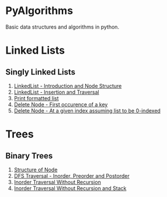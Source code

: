 # PyAlgorithms

Basic data structures and algorithms in python.

# Linked Lists

## Singly Linked Lists

1. [LinkedList - Introduction and Node Structure]
2. [LinkedList - Insertion and Traversal]
3. [Print formatted list]
4. [Delete Node - First occurence of a key]
5. [Delete Node - At a given index assuming list to be 0-indexed]

# Trees

## Binary Trees

1. [Structure of Node]
2. [DFS Traversal - Inorder, Preorder and Postorder]
3. [Inorder Traversal Without Recursion]
4. [Inorder Traversal Without Recursion and Stack]

[LinkedList - Introduction and Node Structure]: https://github.com/chinchponkli/pyalgorithms/blob/7507491089ed62268b4eac410fbd6c7e024a18f3/linkedlist/singly/linkedlist.py
[LinkedList - Insertion and Traversal]: https://github.com/chinchponkli/pyalgorithms/commit/7448cf140a2ac1fbda96f3d68857b0c8f6d5671d
[Print formatted list]: https://github.com/chinchponkli/pyalgorithms/commit/b240480b95cdee7bfabc206dbbd48fb1eb2d9830
[Delete Node - First occurence of a key]: https://github.com/chinchponkli/pyalgorithms/commit/4cc3a550190d759cb4091e47c6845528b65493f4
[Delete Node - At a given index assuming list to be 0-indexed]: https://github.com/chinchponkli/pyalgorithms/commit/2b0e03e9e45b2c7f7331dee52e953a1f23d3c671


[Structure of Node]: https://github.com/chinchponkli/pyalgorithms/blob/master/tree/binarytree/tree.py
[DFS Traversal - Inorder, Preorder and Postorder]: https://github.com/chinchponkli/pyalgorithms/blob/master/tree/binarytree/dfs.py
[Inorder Traversal Without Recursion]: https://github.com/chinchponkli/pyalgorithms/blob/master/tree/binarytree/inordeWithoutRecursion.py
[Inorder Traversal Without Recursion and Stack]: https://github.com/chinchponkli/pyalgorithms/blob/master/tree/binarytree/inorderWithoutRecursionAndStack.py
